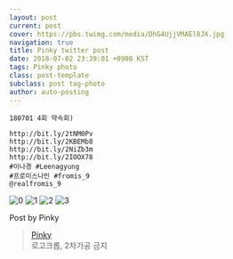 ```yaml
---
layout: post
current: post
cover: https://pbs.twimg.com/media/DhG4UjjVMAEl8JX.jpg
navigation: true
title: Pinky twitter post
date: 2018-07-02 23:39:01 +0900 KST
tags: Pinky photo
class: post-template
subclass: post tag-photo
author: auto-posting
---
```


```  
180701 4회 약속회)  
  
http://bit.ly/2tNM0Pv   
http://bit.ly/2KBEMb8   
http://bit.ly/2NiZb3m   
http://bit.ly/2IOOX78   
#이나경 #Leenagyung  
#프로미스나인 #fromis_9  
@realfromis_9  

```

![0](https://pbs.twimg.com/media/DhG4KVSU0AAc4mN.jpg)
![1](https://pbs.twimg.com/media/DhG4LvdU0AEhTqi.jpg)
![2](https://pbs.twimg.com/media/DhG4Tp2UYAEzLYP.jpg)
![3](https://pbs.twimg.com/media/DhG4UjjVMAEl8JX.jpg)


Post by Pinky

> [Pinky](https://twitter.com/pinkypic7)  
  로고크롭, 2차가공 금지